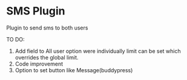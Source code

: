 # SMS Plugin
Plugin to send sms to both users

TO DO:
1. Add field to All user option were individually limit can be set which overrides the global limit.
2. Code improvement
3. Option to set button like Message(buddypress) 
